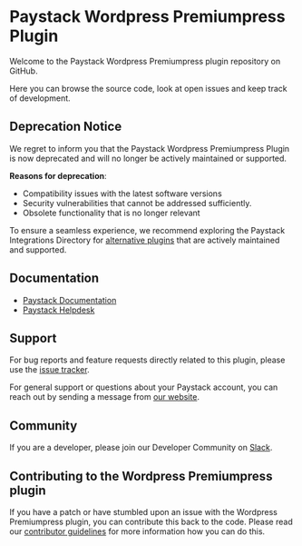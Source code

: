 
# Paystack Wordpress Premiumpress Plugin

Welcome to the Paystack Wordpress Premiumpress plugin repository on GitHub. 

Here you can browse the source code, look at open issues and keep track of development.


## **Deprecation Notice**

We regret to inform you that the Paystack Wordpress Premiumpress Plugin is now deprecated and will no longer be actively maintained or supported.

**Reasons for deprecation**:
- Compatibility issues with the latest software versions
- Security vulnerabilities that cannot be addressed sufficiently.
- Obsolete functionality that is no longer relevant

To ensure a seamless experience, we recommend exploring the Paystack Integrations Directory for [alternative plugins](https://www.premiumpress.com/plugin/paystack-payment-plugin/) that are actively maintained and supported.


## Documentation

* [Paystack Documentation](https://developers.paystack.co/v2.0/docs/)
* [Paystack Helpdesk](https://paystack.com/help)

## Support

For bug reports and feature requests directly related to this plugin, please use the [issue tracker](https://github.com/PaystackHQ/plugin-wordpress-premiumpress/issues). 

For general support or questions about your Paystack account, you can reach out by sending a message from [our website](https://paystack.com/contact).

## Community

If you are a developer, please join our Developer Community on [Slack](https://slack.paystack.com).

## Contributing to the Wordpress Premiumpress plugin

If you have a patch or have stumbled upon an issue with the Wordpress Premiumpress plugin, you can contribute this back to the code. Please read our [contributor guidelines](https://github.com/PaystackHQ/plugin-wordpress-premiumpress/blob/master/CONTRIBUTING.md) for more information how you can do this.
